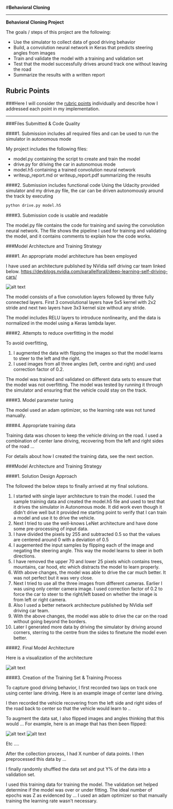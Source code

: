 #**Behavioral Cloning** 

---

**Behavioral Cloning Project**

The goals / steps of this project are the following:
* Use the simulator to collect data of good driving behavior
* Build, a convolution neural network in Keras that predicts steering angles from images
* Train and validate the model with a training and validation set
* Test that the model successfully drives around track one without leaving the road
* Summarize the results with a written report


[//]: # (Image References)
[network]: ./examples/network.png "Network architecture"
[image1]: ./examples/placeholder.png "Model Visualization"
[image2]: ./examples/placeholder.png "Grayscaling"
[image3]: ./examples/placeholder_small.png "Recovery Image"
[image4]: ./examples/placeholder_small.png "Recovery Image"
[image5]: ./examples/placeholder_small.png "Recovery Image"
[image6]: ./examples/placeholder_small.png "Normal Image"
[image7]: ./examples/placeholder_small.png "Flipped Image"

## Rubric Points
###Here I will consider the [rubric points](https://review.udacity.com/#!/rubrics/432/view) individually and describe how I addressed each point in my implementation.  

---
###Files Submitted & Code Quality

####1. Submission includes all required files and can be used to run the simulator in autonomous mode

My project includes the following files:
* model.py containing the script to create and train the model
* drive.py for driving the car in autonomous mode
* model.h5 containing a trained convolution neural network 
* writeup_report.md or writeup_report.pdf summarizing the results

####2. Submission includes functional code
Using the Udacity provided simulator and my drive.py file, the car can be driven autonomously around the track by executing 
```sh
python drive.py model.h5
```

####3. Submission code is usable and readable

The model.py file contains the code for training and saving the convolution neural network. The file shows the pipeline I used for training and validating the model, and it contains comments to explain how the code works.

###Model Architecture and Training Strategy

####1. An appropriate model architecture has been employed

I have used an architecture published by NVidia self driving car team linked below.
https://devblogs.nvidia.com/parallelforall/deep-learning-self-driving-cars/

![alt text][network]

The model consists of a five convolution layers followed by three fully connected layers. First 3 convolutional layers have 5x5 kernel with 2x2 stride and next two layers have 3x3 kernel size without any stride.

The model includes RELU layers to introduce nonlinearity, and the data is normalized in the model using a Keras lambda layer. 

####2. Attempts to reduce overfitting in the model

To avoid overfitting, 
1. I augmented the data with flipping the images so that the model learns to steer to the left and the right.
2. I used images from all three angles (left, centre and right) and used correction factor of 0.2.

The model was trained and validated on different data sets to ensure that the model was not overfitting. The model was tested by running it through the simulator and ensuring that the vehicle could stay on the track.

####3. Model parameter tuning

The model used an adam optimizer, so the learning rate was not tuned manually.

####4. Appropriate training data

Training data was chosen to keep the vehicle driving on the road. I used a combination of center lane driving, recovering from the left and right sides of the road ... 

For details about how I created the training data, see the next section. 

###Model Architecture and Training Strategy

####1. Solution Design Approach

The followed the below steps to finally arrived at my final solutions.

1. I started with single layer architecture to train the model. I used the sample training data and created the model.h5 file and used to test that it drives the simulator in Autonomous mode. It did work even though it didn't drive well but it provided me starting point to verify that I can train a model and use it to drive the vehicle.
2. Next I tried to use the well-knows LeNet architecture and have done some pre-processing of input data.
3. I have divided the pixels by 255 and subtracted 0.5 so that the values are centered around 0 with a deviation of 0.5
4. I augemented the input samples by flipping each of the image and negating the steering angle. This way the model learns to steer in both directions.
5. I have removed the upper 70 and lower 25 pixels which contains trees, mountains, car hood, etc which distracts the model to learn properly.
6. With above changes, the model was able to drive the car much better. It was not perfect but it was very close.
7. Next I tried to use all the three images from different cameras. Earlier I was using only center camera image. I used correction factor of 0.2 to force the car to steer to the right/left based on whether the image is from left or right camera.
8. Also I used a better network architecture published by NVidia self driving car team.
9. With the above changes, the model was able to drive the car on the road without going beyond the borders.
10. Later I generated more data by driving the simulator by driving around corners, sterring to the centre from the sides to finetune the model even better.

####2. Final Model Architecture

Here is a visualization of the architecture 

![alt text][network]

####3. Creation of the Training Set & Training Process

To capture good driving behavior, I first recorded two laps on track one using center lane driving. Here is an example image of center lane driving. 

I then recorded the vehicle recovering from the left side and right sides of the road back to center so that the vehicle would learn to ..

To augment the data sat, I also flipped images and angles thinking that this would ... For example, here is an image that has then been flipped:

![alt text][image6]
![alt text][image7]

Etc ....

After the collection process, I had X number of data points. I then preprocessed this data by ...


I finally randomly shuffled the data set and put Y% of the data into a validation set. 

I used this training data for training the model. The validation set helped determine if the model was over or under fitting. The ideal number of epochs was Z as evidenced by ... I used an adam optimizer so that manually training the learning rate wasn't necessary.
